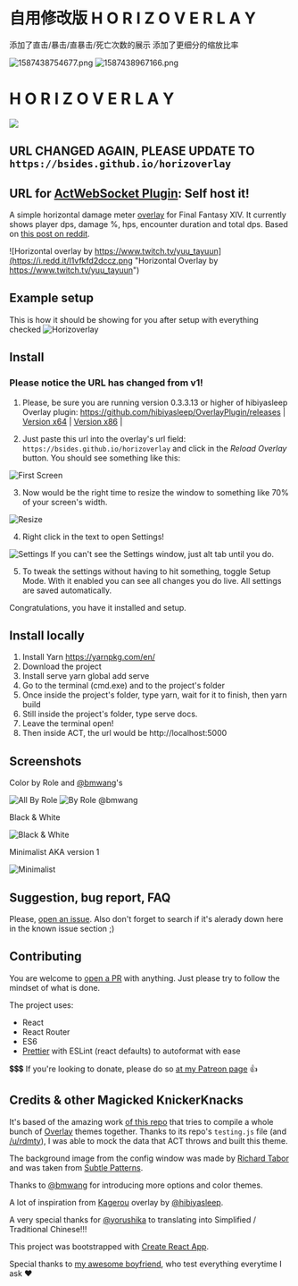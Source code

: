 # 自用修改版 H O R I Z O V E R L A Y

添加了直击/暴击/直暴击/死亡次数的展示
添加了更细分的缩放比率

![1587438754677.png](https://i.loli.net/2020/04/21/6KEBZlkgAJNpxvm.png)
![1587438967166.png](https://i.loli.net/2020/04/21/2pRFxOIyW6Sv8zk.png)



# H O R I Z O V E R L A Y

![](https://api.travis-ci.org/bsides/horizoverlay.svg?branch=master)

## URL CHANGED AGAIN, PLEASE UPDATE TO `https://bsides.github.io/horizoverlay`
## URL for [ActWebSocket Plugin](https://github.com/ZCube/ACTWebSocket): Self host it!

A simple horizontal damage meter [overlay](https://github.com/hibiyasleep/OverlayPlugin) for Final Fantasy XIV. It currently shows player dps, damage %, hps, encounter duration and total dps. Based on [this post on reddit](https://www.reddit.com/r/ffxiv/comments/6q41r3/what_act_overlay_is_this_snipped_off_of_a_stream/).

![Horizontal overlay by https://www.twitch.tv/yuu_tayuun](https://i.redd.it/l1vfkfd2dccz.png "Horizontal Overlay by https://www.twitch.tv/yuu_tayuun")

## Example setup
This is how it should be showing for you after setup with everything checked
![Horizoverlay](https://raw.githubusercontent.com/bsides/horizoverlay/master/screenshots/config-allbyrole.jpg "Horizoverlay")

## Install
### __Please notice the URL has changed from v1!__
1. Please, be sure you are running version 0.3.3.13 or higher of hibiyasleep Overlay plugin: https://github.com/hibiyasleep/OverlayPlugin/releases | [Version x64](https://github.com/hibiyasleep/OverlayPlugin/releases/download/0.3.3.13/OverlayPlugin-0.3.3.13-x64-full.zip) | [Version x86](https://github.com/hibiyasleep/OverlayPlugin/releases/download/0.3.3.13/OverlayPlugin-0.3.3.13-x86-full.zip) |

2. Just paste this url into the overlay's url field:
`https://bsides.github.io/horizoverlay` and click in the _Reload Overlay_ button. You should see something like this:

![First Screen](https://raw.githubusercontent.com/bsides/horizoverlay/master/screenshots/config-initial.png "First Screen of Horizoverlay")

3. Now would be the right time to resize the window to something like 70% of your screen's width.

![Resize](https://raw.githubusercontent.com/bsides/horizoverlay/master/screenshots/config-resize.png)

4. Right click in the text to open Settings!

![Settings](https://raw.githubusercontent.com/bsides/horizoverlay/master/screenshots/config-window.png "Horizoverlay Settings")
If you can't see the Settings window, just alt tab until you do.

5. To tweak the settings without having to hit something, toggle Setup Mode. With it enabled you can see all changes you do live. All settings are saved automatically.

Congratulations, you have it installed and setup.

## Install locally
1. Install Yarn https://yarnpkg.com/en/
2. Download the project
3. Install serve yarn global add serve
4. Go to the terminal (cmd.exe) and to the project's folder
5. Once inside the project's folder, type yarn, wait for it to finish, then yarn build
6. Still inside the project's folder, type serve docs.
7. Leave the terminal open!
8. Then inside ACT, the url would be http://localhost:5000

## Screenshots
Color by Role and [@bmwang](https://github.com/bmwang)'s

![All By Role](https://raw.githubusercontent.com/bsides/horizoverlay/master/screenshots/config-byrole.png "Color by Role")
![By Role @bmwang](https://raw.githubusercontent.com/bsides/horizoverlay/master/screenshots/bmwang-setup.png "By Role @bmwang")

Black & White

![Black & White](https://raw.githubusercontent.com/bsides/horizoverlay/master/screenshots/config-colorbw.png "Black & White")

Minimalist AKA version 1

![Minimalist](https://raw.githubusercontent.com/bsides/horizoverlay/master/screenshots/config-minimalist.png "Minimalist AKA version 1")


## Suggestion, bug report, FAQ
Please, [open an issue](https://github.com/bsides/horizoverlay/issues). Also don't forget to search if it's alerady down here in the known issue section ;)

## Contributing
You are welcome to [open a PR](https://github.com/bsides/horizoverlay/pulls) with anything. Just please try to follow the mindset of what is done.

The project uses:
* React
* React Router
* ES6
* [Prettier](https://github.com/prettier/prettier) with ESLint (react defaults) to autoformat with ease

💲💲💲 If you're looking to donate, please do so [at my Patreon page](https://www.patreon.com/bsides) 👍

## Credits & other Magicked KnickerKnacks
It's based of the amazing work [of this repo](https://github.com/billyvg/OverlayPlugin-themes) that tries to compile a whole bunch of [Overlay](https://github.com/hibiyasleep/OverlayPlugin) themes together. Thanks to its repo's `testing.js` file (and [/u/rdmty](https://www.reddit.com/user/rdmty)), I was able to mock the data that ACT throws and built this theme.

The background image from the config window was made by [Richard Tabor](https://purtypixels.com/) and was taken from [Subtle Patterns](https://www.toptal.com/designers/subtlepatterns/).

Thanks to [@bmwang](https://github.com/bmwang) for introducing more options and color themes.

A lot of inspiration from [Kagerou](https://github.com/hibiyasleep/kagerou) overlay by [@hibiyasleep](https://github.com/hibiyasleep).

A very special thanks for [@yorushika](https://github.com/yorushika) to translating into Simplified / Traditional Chinese!!!

This project was bootstrapped with [Create React App](https://github.com/facebookincubator/create-react-app).

Special thanks to [my awesome boyfriend](http://na.finalfantasyxiv.com/lodestone/character/2834234/), who test everything everytime I ask ❤
